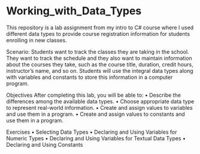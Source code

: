# Working_with_Data_Types

This repository is a lab assignment from my intro to C# course where I used different data types to provide course registration information for students enrolling in new classes.

Scenario: Students want to track the classes they are taking in the school. They want to track the schedule and they also want to maintain information about the courses they take, such as the course title, duration, credit hours, instructor’s name, and so on. Students will use the integral data types along with variables and constants to store this information in a computer program.

Objectives After completing this lab, you will be able to: • Describe the differences among the available data types. • Choose appropriate data type to represent real-world information. • Create and assign values to variables and use them in a program. • Create and assign values to constants and use them in a program.

Exercises 
• Selecting Data Types 
• Declaring and Using Variables for Numeric Types 
• Declaring and Using Variables for Textual Data Types 
• Declaring and Using Constants

